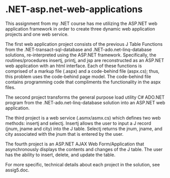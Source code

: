 .NET-asp.net-web-applications
=============================
This assignment from my .NET course has me utilizing the ASP.NET web application framework in order to create three dynamic web application projects and one web service. 

The first web application project consists of the previous J Table Functions from the .NET-transact-sql-database and .NET-ado.net-linq-database solutions, re-interpreted using the ASP.NET framework. Specifically, the routines/procedures insertj, printj, and jsp are reconstructed as an ASP.NET web application with an html interface. Each of these functions is comprised of a markup file (.aspx) and a code-behind file (aspx.cs); thus, this problem uses the code-behind page model. The code-behind file contains programming code that compliments the functionality in the aspx files. 

The second project transforms the general purpose load utility C# ADO.NET program from the .NET-ado.net-linq-database solution into an ASP.NET web application. 

The third project is a web service (.asmx/asmx.cs) which defines two web methods: insertj and selectj. Insertj allows the user to input a J record (jnum, jname and city) into the J table. Selectj returns the jnum, jname, and city associated with the jnum that is entered by the user. 

The fourth project is an ASP.NET AJAX Web Form/Application that asynchronously displays the contents and changes of the J table. The user has the ability to insert, delete, and update the table. 

For more specific, technical details about each project in the solution, see assig5.doc. 